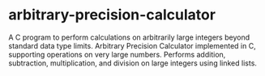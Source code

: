 # arbitrary-precision-calculator
A C program to perform calculations on arbitrarily large integers beyond standard data type limits.  Arbitrary Precision Calculator implemented in C, supporting operations on very large numbers.  Performs addition, subtraction, multiplication, and division on large integers using linked lists.
